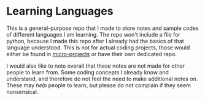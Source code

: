 # Learning Languages
This is a general-purpose repo that I made to store notes and sample codes of different languages I am learning. The repo won't include a file for python, because I made this repo after I already had the basics of that language understood. This is not for actual coding projects, those would either be found in [micro-projects](https://github.com/eddiebquinn/Micro-Projects) or have their own dedicated repo.                                                              

I would also like to note overall that these notes are not made for other people to learn from. Some coding concepts I already know and understand, and therefore do not feel the need to make additional notes on. These may *help* people to learn, but please do not complain if they seem nonsensical.